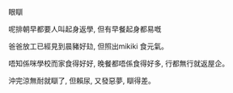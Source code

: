 眼瞓

呢排朝早都要人叫起身返學, 但有早餐起身都易嘅

爸爸放工已經見到晨豬好攰, 但照出mikiki 食元氣。

唔知係咪學校而家食得好好, 晚餐都唔係食得好多, 行都無行就返屋企。

沖完涼無耐就瞓了, 但賴尿, 又發惡夢, 瞓得差。

